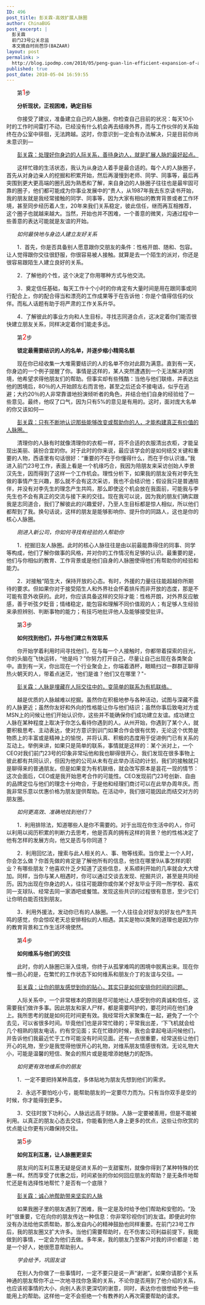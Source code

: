 ```yaml
---
ID: 496
post_title: 彭关霖-高效扩展人脉圈
author: ChinaBUG
post_excerpt: |
  彭关霖
  前门23号公关总监
  本文摘自时尚芭莎(BAZAAR)
layout: post
permalink: >
  http://blog.ipodmp.com/2010/05/peng-guan-lin-efficient-expansion-of-a-network-of-cycle.html
published: true
post_date: 2010-05-04 16:59:55
---
```

　　第<span style="font-size: large;"><span style="color: #ff0000;">1</span></span>步

<strong>　　分析现状，正视困难，确定目标</strong>

　　你接受了建议，准备建立自己的人脉圈，你检查自己目前的状况：每天10小时的工作时间雷打不动，已经没有什么机会再去结缘外界，而与工作伙伴的关系始终在办公室中徘徊，无法跨越。这时，你意识到一定会有办法解决，只是目前你尚未意识到―

　　<span style="text-decoration: underline;">彭关霖：处理好你身边的人际关系，善待身边人，就是扩展人脉的最好起点。</span>

　　这样忙碌的生活状态，我认为从身边人着手是最合适的。每个人的人脉圈子，首先从对身边亲人的挖掘和积累开始，然后再漫慢到老师、同学、同事等，最后再突围到更大更高端的圈孔因为熟悉和了解，来自身边的人脉圈子往往也是最牢固可靠的圈子，他们都可能成为你事业发展中的“贵人，从1987年我去东京读书开始，我的朋友就是我经常接触的同学、同事等，因为大家有相似的教育背景或者工作环境，甚至同步经历着人生，20年来我们关系稳定，彼此信任，继而再互相推荐，这个圈子也就越来越大。当然，开始也并不困难，一个善意的微笑，沟通过程中一些善意的表达可能就是友谊的开始。

　　<em>如何最快地与身边人建立友好关系</em>

　　1．首先，你是否具备别人愿意跟你交朋友的条件：性格开朗、随和、包容。让人觉得跟你交往很舒服，你很容易被人接触。就算是去一个陌生的派对，你还是很容易跟陌生人建立良好的关系。

　　2．了解他的个性，这个决定了你用哪种方式与他交流。

　　3．奠定信任基础，每天工作十个小时的你肯定有大量时间是用在跟同事或同行配合上，你的配合得当和漂亮的工作成果等于在告诉他：你是个值得信任的伙伴。而私人话题有助于将严肃的工作关系升华。

　　4．了解彼此的事业方向和人生目标，寻找志同道合点，这决定着你们能否很快建立朋友关系，同样决定着你们能走多远。

　　第<span style="color: #ff0000;"><span style="font-size: large;">2</span></span>步

　　<strong>锁定最需要结识的人的名单，并逐步缩小精简名额</strong>

　　现在你已经收集一大堆需要结识的人的名单不你对此颇为满意。直到有一天，你身边的一个例子提醒了你。事情是这样的，某人突然遭遇到一个无法解决的困境，他希望求得他朋友们的帮助。但事实却有些残酷：当他与他们联络，并表达出他的困境后，80％的人开始顾左右而言他，甚至之后还会不接电话，似乎在逃避；大约20％的人非常靠谱地扮演倾听者的角色，并结合他们自身的经验给了一些意见。最终，他叹了口气，因为只有5%的意见是有用的。这时，面对庞大名单的你又该如何―

　　<span style="text-decoration: underline;">彭关霖：只有不断地认识那些能够改变或帮助你的人，才能构建真正有价值的人脉圈。</span>

　　清理你的人脉有时就像清理你的衣柜一样，将不合适的衣服清出衣柜，才能呈现出美丽、装扮合宜的你。对于此时的你来说，最应该学会的是如何结交关键和重要的人物，西语里有句话很好：“重要的不在于你懂得什么，而在于你认识谁。”我进入前门23号工作，表面上看是一个机缘巧合，我因为陪朋友来采访创始人李景汉先生，因而得到了这样一个工作机会。理性分析下，如果我的朋友没有对李先生做的事情产生兴趣，那么就不会有这次采访，我也不会结识他；假设我只是普通陪伴，并没有对李先生的理念产生共鸣，那么即使这个机会放在我面前，可能我与李先生也不会有真正的交流与接下来的交往。现在我可以说，因为我的朋友们确实跟我是志同道合，我们了解彼此的兴趣爱好，乃至人生目标都是惊人相似，所以他们都帮到了我。换句话说，这样的朋友是能够影响你、提升你的同路人，这也是你的核心人脉圈。

　　<em>刚进入新公司，你如何寻找有经验的人帮助你</em>

　　1．挖掘旧友人脉圈。此时的核心人脉往往是由以前最能靠得住的同事、同学等构成，他们了解你做事的风格，并对你的工作情况有足够的认识。最重要的是，他们与你相似的教育、工作背景或是他们自身的人脉圈使得他们有帮助你的经验和能力。

　　2．对接触“陌生大，保持开放的心态。有时，外援的力量往往能超越你所期待的要求。但如果你对于接受陌生人和外界社会怀着排斥而非开放的态度，那是不可能有意外收获的。此时，你应该具备这样的交际才能：性格开朗，对外界反应敏感，善于听弦夕眨音；情绪稳定，能包容和理解不同价值观的人；有足够人生经验来承担辨别、判断事物的能力；有技巧地批评他人及能够接受批评。

　　第<span style="color: #ff0000;"><span style="font-size: large;">3</span></span>步

　　<strong>如何找到他们，并与他们建立有效联系</strong>

　　你开始学着利用时间寻找他们，在与每一个人接触时，你都带着探索的目光，你的头脑在飞快运转，“他是吗？”你努力打开自己，尽量让自己出现在各类聚会中。直到有一天，你出现在一个行业聚会上，你端着酒杯，眼睛扫过一群群正聊得热火朝天的人，带着点迷茫，‘他们是谁？他们又在哪里？"-

　　<span style="text-decoration: underline;">彭关霖：人脉是埋藏在人际交往中的，变简单的联系为有机联络。</span>

　　越是优质的人脉越难以挖掘。虽然你在积极地参与各种活动，试图与深藏不露的人脉更近；虽然你友好和外向的性格能让你与他们结识；虽然你事后致电对方或MSN上的问候让他们开始认识你，这些并不能确保你们成功建立友谊。成功建立人脉在某种程度上取决于你怎么看待你遇到的人。从州开始，你遇到了某个人，就要积极思考、主动表达，使对方意识到训门如果合作会很有优势，无论这个优势是物质上的丰富或是精神上的愉悦，并将认真、积极的态度用于促进例门已有关系的互动上。举例来讲，如果只是简单的联系，事情就是这样的：某个派对上，一个CEO对我们前门23号的印象非常坛他和我也聊得很开心，我们发现在很多事物上彼此都有共同认识，但因为他的公司从未有在此举办活动的计划，我们的接触就只是聊得来的普通朋友。但是如果变为有机联络，就会改写原本是昙花一现的情节：这次会面后，CEO或是我开始思考合作的可能性。CEO发现前门23号创新、自由的品牌定位与他们的理念十分吻合，于是他和经理们商讨可以在此举办周年庆。而我非常乐意以优惠价格为朋友提供帮助。在活动中，我们很可能因此而结交对方的朋友圈。

　　<em>如何更高效、准确地找到他们？</em>

　　1．利用排除法，知道哪些人是你不需要的。对于出现在你生活中的人，你可以利用以阅历积累的判断力去思考，他是否真的拥有这样的背景？他的性格决定了他有怎样的发展方向，他又是否与你同道？

　　2．利用回忆法，搜索与此人相关的人、事、物等线索。当你爱上一个人时，你会怎么做？你首先做的肯定是了解他所有的信息，他住在哪里9从事怎样的职业？有哪些朋友？他喜欢什乏夕知道了这些信息，关系顺利开始的几率就会大大增加。同样，当你与某人相遇时，你可以通过交谈去发现、挖掘共识，甚至是共同经历。因为出现在你身边的人，往往可能跟你或你某个好友毕业于同一所学校、喜欢同一支球队、经常去同一家酒吧或餐馆。发现这些共识的过程很有意思，至少它们让你明白能否找到朋友。

　　3．利用外援法，发动你已有的人脉圈。一个人往往会对好友的好友也产生共鸣的感觉，你会惊叹老天总安排相似的人相遇。其实是物以类聚的道理也是因为你的教育背景和工作生活环境使然。

　　第<span style="color: #ff0000;"><span style="font-size: large;">4</span></span>步

　　<strong>如何维系与他们的交往</strong>

　　此时，你的人脉圈已渐入佳境，你终于从孤掌难鸣的困境中脱离出来。现在你惟一担心的是，在繁忙的工作状态下如何维系和朋友介丁的友谊与交往。―

　　<span style="text-decoration: underline;">彭关霖：让你的朋友感觉到你的贴心，其实只是如何安排你时间的问题。</span>

　　人际关系中，一个非常根本的原则是尽可能地让人感受到你的真诚和信任，这需要我们做许多事。因此朋友和家人尸样，都是需要呵护的，要花时间在他们身上。我所思考的就是如何花时间更有效。我经常将大家聚集在一起，避免了一个个去见，可以省很多时间。毕竟他们也是非常忙碌的；平常我出差，‘下飞机就会给几个相熟的朋友电话，约有空见面；实在忙碌的时候，我也会拿起电话问候他们，并告诉他们我最近忙于工作可能没有时间见面。还有一点很重要，经常送些让他们开心的礼物，至少是我觉得他很开心的礼物，对维系朋友情感很有效。无论礼物大小，可能是温馨的短信、聚会的照片或是能增添她魅力的配饰。

　　<em>如何更有效地维系你的朋友</em>

　　1．一定不要把持某种高度，多体贴地为朋友先想到他们的需求。

　　2．永远不要怕吃小亏，能帮助朋友的一定要尽力而为。只有当你双手是空的时候，你才能得到更多。

　　3．交往时放下功利心，人脉远远高于财脉。人脉一定要被善用，但是不能被利用。以真正的朋友心态去交往，你能看到他人身上更多的优点，这些让你欣赏的优点能让你更有兴趣保持交往。

　　第<span style="color: #ff0000;"><span style="font-size: large;">5</span></span>步

　　<strong>如何互利互惠，让人脉圈更坚实</strong>

　　朋友间的互利互惠无疑是促进关系的一支甜蜜剂，就像你得到了某种特殊的优惠一样。然而享受了优惠之后，时间紧张的你如何回应朋友的帮助？是无条件地帮忙还是有选择性地帮忙？是否有一个底限？

　　<span style="text-decoration: underline;">彭关霖：诚心地帮助带来坚实的人脉</span>

　　如果我圈子里的朋友遇到了困难，我一定是及时给予他们帮助和安慰的。“及时”很重要，它在向你的朋友传达一种信息：你非常珍视你们的友谊。即便此时你没有办法给他实质帮助，那么发自内心的精神鼓励也同样重要。在前门23号工作后，我的朋友圈又扩大许多。当他们需要帮助时，在不伤害公司利益前提下，我能做到的事情，一定会为他们去做。多年来，我的朋友乃至客户对我的评价都是：她是一个好人，她很愿意帮助别人。

　　<em>学会给予，巩固友谊</em>

　　在别人为你做了一些事情时，一定不要只是说一声“谢谢”。如果你请那个关系神通的朋友帮你不止一次地寻找你急需的关系，不论你是否用到了他介绍的关系，也应该视事情的大小，向别人表示更深切的谢意，同时，表达你也很想给予他一些能用上的帮助。这样他一定不会拒绝一个有教养的人再次需要帮助的请求。